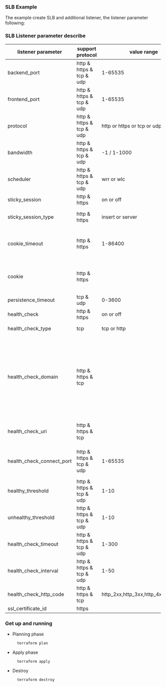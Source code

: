 ### SLB Example

The example create SLB and additional listener, the listener parameter following:

### SLB Listener parameter describe
listener parameter | support protocol | value range | remark |
------------- | ------------- | ------------- |  ------------- |
backend_port | http & https & tcp & udp | 1-65535 | the ecs instance port |
frontend_port | http & https & tcp & udp | 1-65535 | the slb linstener port |
protocol | http & https & tcp & udp | http or https or tcp or udp | |
bandwidth | http & https & tcp & udp | -1 / 1-1000 | |
scheduler | http & https & tcp & udp | wrr or wlc | |
sticky_session | http & https | on or off | |
sticky_session_type | http & https | insert or server | if sticky_session is on, the value must have|
cookie_timeout | http & https | 1-86400  | if sticky_session is on and sticky_session_type is insert, the value must have|
cookie | http & https |   | if sticky_session is on and sticky_session_type is server, the value must have|
persistence_timeout | tcp & udp | 0-3600 | |
health_check | http & https | on or off | | TCP and UDP listener's HealthCheck is always on
health_check_type | tcp | tcp or http | if health_check is on, the value must have |
health_check_domain | http & https & tcp | | one string which length is 1-80 and only allow letters, digits, '-' and '.' characters. When it is not set or empty,  Server Load Balancer uses the private network IP address of each backend server as Domain used for health check  |
health_check_uri | http & https & tcp |  | example: /aliyun. if health_check is on, the value must have . Default to "/"|
health_check_connect_port | http & https & tcp & udp | 1-65535 | If the parameter is not set, the backend server port (BackendServerPort) will be used. |
healthy_threshold | http & https & tcp & udp | 1-10 | default to 3 when the health_check is on |
unhealthy_threshold | http & https & tcp & udp | 1-10 | default to 3 when the health_check is on |
health_check_timeout | http & https & tcp & udp | 1-300 | default to 5 when the health_check is on |
health_check_interval | http & https & tcp & udp | 1-50 | default to 2 when the health_check is on |
health_check_http_code | http & https & tcp | http_2xx,http_3xx,http_4xx,http_5xx | default to http_2xx when the health_check is on |
ssl_certificate_id | https |  |  |

### Get up and running

* Planning phase

		terraform plan 

* Apply phase

		terraform apply 


* Destroy 

		terraform destroy